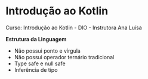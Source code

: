 # Introdução ao Kotlin

Curso: Introdução ao Kotlin - DIO - Instrutora Ana Luísa

**Estrutura da Linguagem**

- Não possui ponto e vírgula
- Não possui operador ternário tradicional
- Type safe e null safe
- Inferência de tipo
